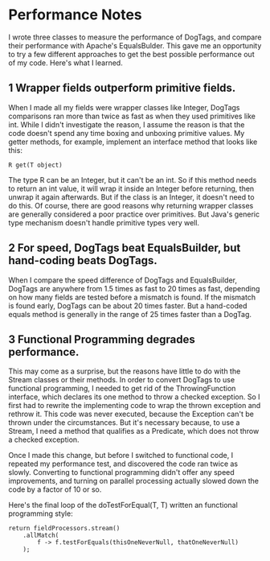 # Performance Notes

I wrote three classes to measure the performance of DogTags, and compare their performance with Apache's EqualsBulder. This gave me an opportunity to try a few different approaches to get the best possible performance out of my code. Here's what I learned.

## 1 Wrapper fields outperform primitive fields.
When I made all my fields were wrapper classes like Integer, DogTags comparisons ran more than twice as fast as when they used primitives like int. While I didn't investigate the reason, I assume the reason is that the code doesn't spend any time boxing and unboxing primitive values. My getter methods, for example, implement an interface method that looks like this: 

    R get(T object)
The type R can be an Integer, but it can't be an int. So if this method needs to return an int value, it will wrap it inside an Integer before returning, then unwrap it again afterwards. But if the class is an Integer, it doesn't need to do this. Of course, there are good reasons why returning wrapper classes are generally considered a poor practice over primitives. But Java's generic type mechanism doesn't handle primitive types very well.

## 2 For speed, DogTags beat EqualsBuilder, but hand-coding beats DogTags.
When I compare the speed difference of DogTags and EqualsBuilder, DogTags are anywhere from 1.5 times as fast to 20 times as fast, depending on how many fields are tested before a mismatch is found. If the mismatch is found early, DogTags can be about 20 times faster. But a hand-coded equals method is generally in the range of 25 times faster than a DogTag.

## 3 Functional Programming degrades performance.
This may come as a surprise, but the reasons have little to do with the Stream classes or their methods. In order to convert DogTags to use functional programming, I needed to get rid of the ThrowingFunction interface, which declares its one method to throw a checked exception. So I first had to rewrite the implementing code to wrap the thrown exception and rethrow it. This code was never executed, because the Exception can't be thrown under the circumstances. But it's necessary because, to use a Stream, I need a method that qualifies as a Predicate, which does not throw a checked exception. 

Once I made this change, but before I switched to functional code, I repeated my performance test, and discovered the code ran twice as slowly. Converting to functional programming didn't offer any speed improvements, and turning on parallel processing actually slowed down the code by a factor of 10 or so.

Here's the final loop of the doTestForEqual(T, T) written an functional programming style:

    return fieldProcessors.stream()
        .allMatch(
            f -> f.testForEquals(thisOneNeverNull, thatOneNeverNull)
        ); 